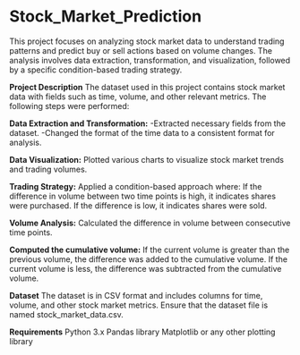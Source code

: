 # Stock_Market_Prediction

This project focuses on analyzing stock market data to understand trading patterns and predict buy or sell actions based on volume changes. The analysis involves data extraction, transformation, and visualization, followed by a specific condition-based trading strategy.

**Project Description**
The dataset used in this project contains stock market data with fields such as time, volume, and other relevant metrics. 
The following steps were performed:

**Data Extraction and Transformation:**
-Extracted necessary fields from the dataset.
-Changed the format of the time data to a consistent format for analysis.

**Data Visualization:**
Plotted various charts to visualize stock market trends and trading volumes.

**Trading Strategy:**
Applied a condition-based approach where:
If the difference in volume between two time points is high, it indicates shares were purchased.
If the difference is low, it indicates shares were sold.

**Volume Analysis:**
Calculated the difference in volume between consecutive time points.

**Computed the cumulative volume:**
If the current volume is greater than the previous volume, the difference was added to the cumulative volume.
If the current volume is less, the difference was subtracted from the cumulative volume.

**Dataset**
The dataset is in CSV format and includes columns for time, volume, and other stock market metrics. Ensure that the dataset file is named stock_market_data.csv.

**Requirements**
Python 3.x
Pandas library
Matplotlib or any other plotting library
